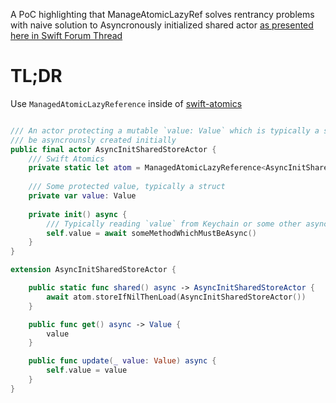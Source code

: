 A PoC highlighting that ManageAtomicLazyRef solves rentrancy problems with naive solution to Asyncronously initialized shared actor [as presented here in Swift Forum Thread](https://forums.swift.org/t/is-this-an-ok-solution-to-achieve-shared-instance-of-actor-using-async-init/63528/2)

# TL;DR

Use `ManagedAtomicLazyReference` inside of [swift-atomics](https://github.com/apple/swift-atomics)

```swift

/// An actor protecting a mutable `value: Value` which is typically a struct, that has to
/// be asyncrounsly created initially
public final actor AsyncInitSharedStoreActor {
	/// Swift Atomics
	private static let atom = ManagedAtomicLazyReference<AsyncInitSharedStoreActor>()
	
	/// Some protected value, typically a struct
	private var value: Value
	
	private init() async {
		/// Typically reading `value` from Keychain or some other async storage
		self.value = await someMethodWhichMustBeAsync() 
	}
}

extension AsyncInitSharedStoreActor {

	public static func shared() async -> AsyncInitSharedStoreActor {
		await atom.storeIfNilThenLoad(AsyncInitSharedStoreActor())
	}

	public func get() async -> Value {
		value
	}

	public func update(_ value: Value) async {
		self.value = value
	}
}
```